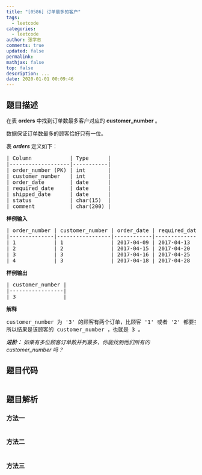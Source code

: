 ```yaml
---
title: "[0586] 订单最多的客户"
tags:
  - leetcode
categories:
  - leetcode
author: 张学志
comments: true
updated: false
permalink:
mathjax: false
top: false
description: ...
date: 2020-01-01 00:09:46
---
```


## 题目描述

<p>在表&nbsp;<strong>orders</strong>&nbsp;中找到订单数最多客户对应的&nbsp;<strong>customer_number</strong>&nbsp;。</p>

<p>数据保证订单数最多的顾客恰好只有一位。</p>

<p>表&nbsp;<strong><em>orders</em></strong> 定义如下：</p>

<pre>| Column            | Type      |
|-------------------|-----------|
| order_number (PK) | int       |
| customer_number   | int       |
| order_date        | date      |
| required_date     | date      |
| shipped_date      | date      |
| status            | char(15)  |
| comment           | char(200) |
</pre>

<p><strong>样例输入</strong></p>

<pre>| order_number | customer_number | order_date | required_date | shipped_date | status | comment |
|--------------|-----------------|------------|---------------|--------------|--------|---------|
| 1            | 1               | 2017-04-09 | 2017-04-13    | 2017-04-12   | Closed |         |
| 2            | 2               | 2017-04-15 | 2017-04-20    | 2017-04-18   | Closed |         |
| 3            | 3               | 2017-04-16 | 2017-04-25    | 2017-04-20   | Closed |         |
| 4            | 3               | 2017-04-18 | 2017-04-28    | 2017-04-25   | Closed |         |
</pre>

<p><strong>样例输出</strong></p>

<pre>| customer_number |
|-----------------|
| 3               |
</pre>

<p><strong>解释</strong></p>

<pre>customer_number 为 &#39;3&#39; 的顾客有两个订单，比顾客 &#39;1&#39; 或者 &#39;2&#39; 都要多，因为他们只有一个订单
所以结果是该顾客的 customer_number ，也就是 3 。
</pre>

<p><em><strong>进阶：</strong> 如果有多位顾客订单数并列最多，你能找到他们所有的 customer_number 吗？</em></p>


## 题目代码

```cpp
```

## 题目解析

### 方法一

```cpp

```

### 方法二

```cpp

```

### 方法三

```cpp

```

